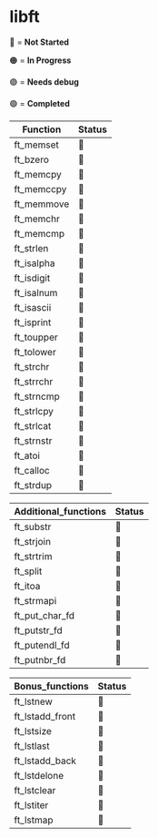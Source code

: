 # libft

🔴 = **Not Started** 

🟠 = **In Progress** 

🟣 = **Needs debug** 

🟢 = **Completed** 



| Function     | Status        |
|------------------|---------------------|
| ft_memset    | 🔴 |
| ft_bzero    | 🔴 |
| ft_memcpy    | 🔴 |
| ft_memccpy    | 🔴 |
| ft_memmove    | 🔴 |
| ft_memchr    | 🔴 |
| ft_memcmp    | 🔴 |
| ft_strlen    | 🔴 |
| ft_isalpha    | 🔴 |
| ft_isdigit    | 🔴 |
| ft_isalnum    | 🔴 |
| ft_isascii    | 🔴 |
| ft_isprint    | 🔴 |
| ft_toupper    | 🔴 |
| ft_tolower    | 🔴 |
| ft_strchr    | 🔴 |
| ft_strrchr    | 🔴 |
| ft_strncmp    | 🔴 |
| ft_strlcpy    | 🔴 |
| ft_strlcat    | 🔴 |
| ft_strnstr    | 🔴 |
| ft_atoi    | 🔴 |
| ft_calloc    | 🔴 |
| ft_strdup    | 🔴 |

| Additional_functions     | Status        |
|------------------|---------------------|
| ft_substr    | 🔴 |
| ft_strjoin    | 🔴 |
| ft_strtrim    | 🔴 |
| ft_split    | 🔴 |
| ft_itoa    | 🔴 |
| ft_strmapi    | 🔴 |
| ft_put_char_fd    | 🔴 |
| ft_putstr_fd    | 🔴 |
| ft_putendl_fd    | 🔴 |
| ft_putnbr_fd   | 🔴 |

| Bonus_functions     | Status        |
|------------------|---------------------|
| ft_lstnew    | 🔴 |
| ft_lstadd_front    | 🔴 |
| ft_lstsize    | 🔴 |
| ft_lstlast    | 🔴 |
| ft_lstadd_back    | 🔴 |
| ft_lstdelone    | 🔴 |
| ft_lstclear    | 🔴 |
| ft_lstiter    | 🔴 |
| ft_lstmap    | 🔴 |
